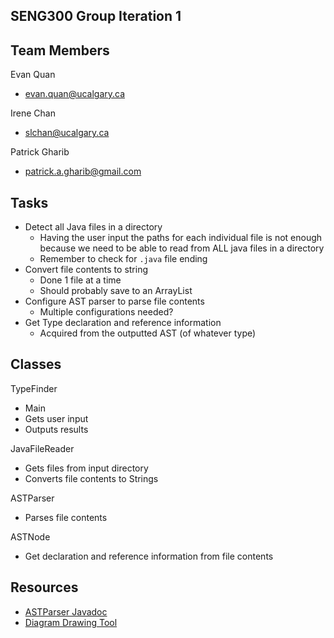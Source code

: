SENG300 Group Iteration 1
-------------------------

Team Members
----
Evan Quan
- evan.quan@ucalgary.ca

Irene Chan
- slchan@ucalgary.ca

Patrick Gharib
- patrick.a.gharib@gmail.com

Tasks
-----
- Detect all Java files in a directory
    - Having the user input the paths for each individual file is not enough because we need to be able to read from ALL java files in a directory
    - Remember to check for `.java` file ending
- Convert file contents to string
    - Done 1 file at a time
    - Should probably save to an ArrayList<String>
- Configure AST parser to parse file contents
    - Multiple configurations needed?
- Get Type declaration and reference information
    - Acquired from the outputted AST (of whatever type)

Classes
-------
TypeFinder
- Main
- Gets user input
- Outputs results

JavaFileReader
- Gets files from input directory
- Converts file contents to Strings

ASTParser
- Parses file contents

ASTNode
- Get declaration and reference information from file contents

Resources
---------
- [ASTParser Javadoc](https://help.eclipse.org/mars/index.jsp?topic=%2Forg.eclipse.jdt.doc.isv%2Freference%2Fapi%2Forg%2Feclipse%2Fjdt%2Fcore%2Fdom%2FASTParser.html)
- [Diagram Drawing Tool](https://draw.io)